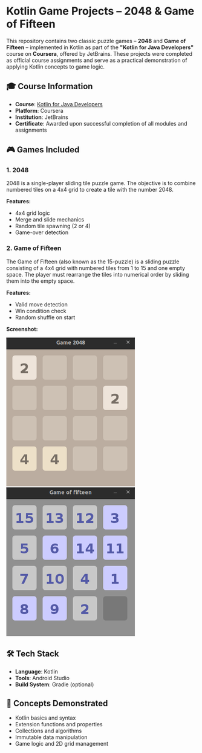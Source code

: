 # Kotlin Game Projects – 2048 & Game of Fifteen

This repository contains two classic puzzle games – **2048** and **Game of Fifteen** – implemented in Kotlin as part of the **"Kotlin for Java Developers"** course on **Coursera**, offered by JetBrains. These projects were completed as official course assignments and serve as a practical demonstration of applying Kotlin concepts to game logic.

## 🎓 Course Information

- **Course**: [Kotlin for Java Developers](https://www.coursera.org/learn/kotlin-for-java-developers)
- **Platform**: Coursera
- **Institution**: JetBrains
- **Certificate**: Awarded upon successful completion of all modules and assignments

## 🎮 Games Included

### 1. 2048
2048 is a single-player sliding tile puzzle game. The objective is to combine numbered tiles on a 4x4 grid to create a tile with the number 2048.

**Features:**
- 4x4 grid logic
- Merge and slide mechanics
- Random tile spawning (2 or 4)
- Game-over detection

### 2. Game of Fifteen
The Game of Fifteen (also known as the 15-puzzle) is a sliding puzzle consisting of a 4x4 grid with numbered tiles from 1 to 15 and one empty space. The player must rearrange the tiles into numerical order by sliding them into the empty space.

**Features:**
- Valid move detection
- Win condition check
- Random shuffle on start

 **Screenshot:**

![Game of Fifteen Screenshot](Game2048.png)
![Game of Fifteen Screenshot](GameOfFifteen.png)

## 🛠️ Tech Stack

- **Language**: Kotlin
- **Tools**: Android Studio
- **Build System**: Gradle (optional)

## 🧠 Concepts Demonstrated

- Kotlin basics and syntax
- Extension functions and properties
- Collections and algorithms
- Immutable data manipulation
- Game logic and 2D grid management
